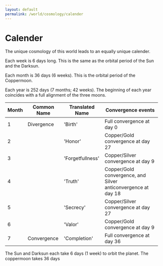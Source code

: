 ```yaml
---
layout: default
permalink: /world/cosmology/calender
---
```


# Calender

The unique cosmology of this world leads to an equally unique calender.

Each week is 6 days long. This is the same as the orbital period of the
Sun and the Darksun.

Each month is 36 days (6 weeks). This is the orbital period of the
Coppermoon.

Each year is 252 days (7 months; 42 weeks). The beginning of each year
coincides with a full alignment of the three moons.

| Month | Common Name | Translated Name | Convergence events |
|-------|-------------|-----------------|--------------------|     
| 1     | Divergence  | 'Birth'         | Full convergence at day 0 |
| 2     |             | 'Honor'         | Copper/Gold convergence at day 27 |
| 3     |             | 'Forgetfullness'| Copper/Silver convergence at day 9 |
| 4     |             | 'Truth'         | Copper/Gold convergence, and Silver anticonvergence at day 18 |
| 5     |             | 'Secrecy'       | Copper/Silver convergence at day 27 |
| 6     |             | 'Valor'         | Copper/Gold convergence at day 9 |
| 7     | Convergence | 'Completion'    | Full convergence at day 36 |
      
The Sun and Darksun each take 6 days (1 week) to orbit the planet. The
coppermoon takes 36 days
